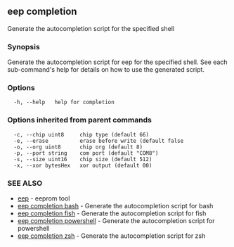 ## eep completion

Generate the autocompletion script for the specified shell

### Synopsis

Generate the autocompletion script for eep for the specified shell.
See each sub-command's help for details on how to use the generated script.


### Options

```
  -h, --help   help for completion
```

### Options inherited from parent commands

```
  -c, --chip uint8     chip type (default 66)
  -e, --erase          erase before write (default false
  -o, --org uint8      chip org (default 8)
  -p, --port string    com port (default "COM8")
  -s, --size uint16    chip size (default 512)
  -x, --xor bytesHex   xor output (default 00)
```

### SEE ALSO

* [eep](eep.md)	 - eeprom tool
* [eep completion bash](eep_completion_bash.md)	 - Generate the autocompletion script for bash
* [eep completion fish](eep_completion_fish.md)	 - Generate the autocompletion script for fish
* [eep completion powershell](eep_completion_powershell.md)	 - Generate the autocompletion script for powershell
* [eep completion zsh](eep_completion_zsh.md)	 - Generate the autocompletion script for zsh

